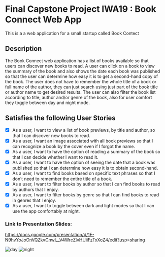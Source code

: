 # Final Capstone Project IWA19 : Book Connect Web App

This is a a web application for a small startup called Book Contect


## Description

The Book Connect web application has a list of books available so that users can discover new books to read. A user can click on a book to view the summary of the book and also shows the date each book was published so that the user can determine how easy it is to get a second-hand copy of the book. The user does not have to remember the whole title of a book or full name of the author, they can just search using just part of the book title or author name to get desired results. The user can also filter the book list according to title, author and/or genre of the book, also for user comfort they toggle between day and night mode.

## Satisfies the following User Stories
- [x] As a user, I want to view a list of book previews, by title and author, so that I can discover new books to read.
- [x] As a user, I want an image associated with all book previews so that I can recognize a book by the cover even if I forgot the name.
- [x] As a user, I want to have the option of reading a summary of the book so that I can decide whether I want to read it.
- [x] As a user, I want to have the option of seeing the date that a book was published so that I can determine how easy it is to obtain second-hand.
- [x] As a user, I want to find books based on specific text phrases so that I don’t need to remember the entire title of a book.
- [x] As a user, I want to filter books by author so that I can find books to read by authors that I enjoy.
- [x] As a user, I want to filter books by genre so that I can find books to read in genres that I enjoy.
- [x] As a user, I want to toggle between dark and light modes so that I can use the app comfortably at night.

### Link to Presentation Slides:
https://docs.google.com/presentation/d/1E-N9hvYoJoOnVQZkvChwI__V4WrcZlvHUiiFzTxXoZ4/edit?usp=sharing

![day](https://user-images.githubusercontent.com/86657040/234722281-9289606b-4722-4254-9578-b94b3c2ac199.png)
![night](https://user-images.githubusercontent.com/86657040/234722633-c853d5bc-0944-4a27-b08e-04c68c0f89a0.png)
